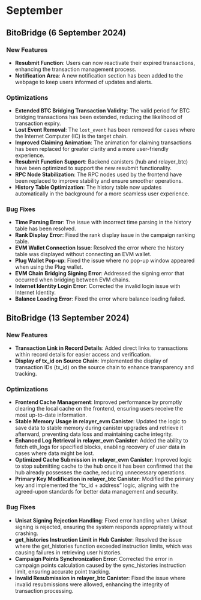 # September

## BitoBridge  (6 September 2024)

### New Features

* **Resubmit Function**: Users can now reactivate their expired transactions, enhancing the transaction management process.
* **Notification Area**: A new notification section has been added to the webpage to keep users informed of updates and alerts.

### **Optimizations**

* **Extended BTC Bridging Transaction Validity**: The valid period for BTC bridging transactions has been extended, reducing the likelihood of transaction expiry.
* **Lost Event Removal**: The `lost_event` has been removed for cases where the Internet Computer (IC) is the target chain.
* **Improved Claiming Animation**: The animation for claiming transactions has been replaced for greater clarity and a more user-friendly experience.
* **Resubmit Function Support**: Backend canisters (hub and relayer\_btc) have been optimized to support the new resubmit functionality.
* **RPC Node Stabilization**: The RPC nodes used by the frontend have been replaced to improve stability and ensure smoother operations.
* **History Table Optimization**: The history table now updates automatically in the background for a more seamless user experience.

### **Bug Fixes**

* **Time Parsing Error**: The issue with incorrect time parsing in the history table has been resolved.
* **Rank Display Error**: Fixed the rank display issue in the campaign ranking table.
* **EVM Wallet Connection Issue**: Resolved the error where the history table was displayed without connecting an EVM wallet.
* **Plug Wallet Pop-up**: Fixed the issue where no pop-up window appeared when using the Plug wallet.
* **EVM Chain Bridging Signing Error**: Addressed the signing error that occurred when bridging between EVM chains.
* **Internet Identity Login Error**: Corrected the invalid login issue with Internet Identity.
* **Balance Loading Error**: Fixed the error where balance loading failed.

## BitoBridge  (13 September 2024)

### New Features

* **Transaction Link in Record Details**: Added direct links to transactions within record details for easier access and verification.
* **Display of tx\_id on Source Chain**: Implemented the display of transaction IDs (tx\_id) on the source chain to enhance transparency and tracking.&#x20;

### **Optimizations**

* **Frontend Cache Management**: Improved performance by promptly clearing the local cache on the frontend, ensuring users receive the most up-to-date information.
* **Stable Memory Usage in relayer\_evm Canister**: Updated the logic to save data to stable memory during canister upgrades and retrieve it afterward, preventing data loss and maintaining cache integrity.
* **Enhanced Log Retrieval in relayer\_evm Canister**: Added the ability to fetch eth\_logs for specified blocks, enabling recovery of user data in cases where data might be lost.
* **Optimized Cache Submission in relayer\_evm Canister**: Improved logic to stop submitting cache to the hub once it has been confirmed that the hub already possesses the cache, reducing unnecessary operations.
* **Primary Key Modification in relayer\_btc Canister**: Modified the primary key and implemented the “tx\_id + address” logic, aligning with the agreed-upon standards for better data management and security.

### **Bug Fixes**

* **Unisat Signing Rejection Handling**: Fixed error handling when Unisat signing is rejected, ensuring the system responds appropriately without crashing.
* **get\_histories Instruction Limit in Hub Canister**: Resolved the issue where the get\_histories function exceeded instruction limits, which was causing failures in retrieving user histories.
* **Campaign Points Synchronization Error**: Corrected the error in campaign points calculation caused by the sync\_histories instruction limit, ensuring accurate point tracking.
* **Invalid Resubmission in relayer\_btc Canister**: Fixed the issue where invalid resubmissions were allowed, enhancing the integrity of transaction processing.
